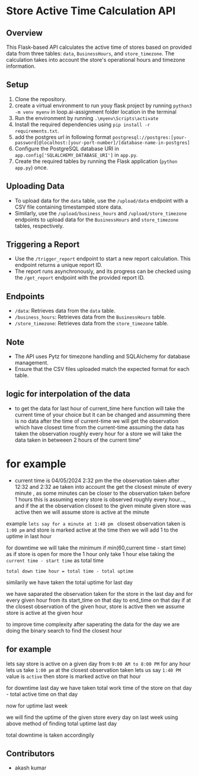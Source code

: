 # Store Active Time Calculation API

## Overview
This Flask-based API calculates the active time of stores based on provided data from three tables: `data`, `BusinessHours`, and `store_timezone`. The calculation takes into account the store's operational hours and timezone information.

## Setup
1. Clone the repository.
2. create a virtual environment to run youy flask project by running `python3 -m venv myenv` in loop.ai-assignment folder location in the terminal
3. Run the environment by running `.\myenv\Scripts\activate`
4. Install the required dependencies using `pip install -r requirements.txt`.
5. add the postgres url in following format `postgresql://postgres:[your-password]@localhost:[your-port-number]/[database-name-in-postgres]`
6. Configure the PostgreSQL database URI in `app.config['SQLALCHEMY_DATABASE_URI']` in `app.py`.
7. Create the required tables by running the Flask application (`python app.py`) once.

## Uploading Data
- To upload data for the `data` table, use the `/upload/data` endpoint with a CSV file containing timestamped store data.
- Similarly, use the `/upload/business_hours` and `/upload/store_timezone` endpoints to upload data for the `BusinessHours` and `store_timezone` tables, respectively.

## Triggering a Report
- Use the `/trigger_report` endpoint to start a new report calculation. This endpoint returns a unique report ID.
- The report runs asynchronously, and its progress can be checked using the `/get_report` endpoint with the provided report ID.

## Endpoints
- `/data`: Retrieves data from the `data` table.
- `/business_hours`: Retrieves data from the `BusinessHours` table.
- `/store_timezone`: Retrieves data from the `store_timezone` table.

## Note
- The API uses Pytz for timezone handling and SQLAlchemy for database management.
- Ensure that the CSV files uploaded match the expected format for each table.

## logic for interpolation of the data
- to get the data for last hour of current_time here function will take the current time of your choice but it can be changed and assumming there is no data after the time of current-time we will get the observation which have closest time from the current-time assuming the data has taken the observation roughly every hour for a store we will take the data taken in betweeen 2 hours of the current time"

# for example
- current time is 04/05/2024 2:32 pm the the observation taken after 12:32 and 2:32 ae taken into account the get the closest minute of every minute , as some minutes can be closer to the observation taken before 1 hours this is assuming ecery store is observed roughly every hour..., and if the at the observation closest to the given minute given store was active then we will assume store is active at the minute

example
`lets say for a minute at 1:40 pm ` closest observation taken is `1:00 pm` and store is marked active at the time then we will add 1 to the uptime in last hour


for downtime we will take the minimum if min(60,current time - start time) as if store is open for more the 1 hour only take 1 hour else taking the `current time - start time` as total time 

`total down time hour = total time - total uptime`

similarily we have taken the total uptime for last day 

we have saparated the observation taken for the store in the last day and for every given hour from its start_time on that day to end_time on that day if at the closest observation of the given hour, store is active then we assume store is active at the given hour

to improve time complexity after saperating the data for the day we are doing the binary search to find the closest hour

## for example 

lets say store is active on a given day from `9:00 AM to 8:00 PM` for any hour lets us take `1:00 pm` at the closest observation taken lets us say `1:40 PM` value is `active` then store is marked active on that hour

for downtime last day we have taken total work time of the store on that day - total active time on that day

now for uptime last week

we will find the uptime of the given store every day on last week using above method of finding total uptime last day 

total downtime is taken accordingily




## Contributors
- akash kumar

